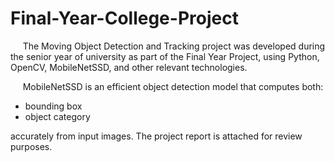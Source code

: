 # Final-Year-College-Project
&nbsp;&nbsp;&nbsp;&nbsp; The Moving Object Detection and Tracking project was developed during the senior year of university as part of the Final Year Project, using Python, OpenCV, MobileNetSSD, and other relevant technologies. 

&nbsp;&nbsp;&nbsp;&nbsp; MobileNetSSD is an efficient object detection model that computes both: 
- bounding box  
- object category

accurately from input images. 
The project report is attached for review purposes. 

